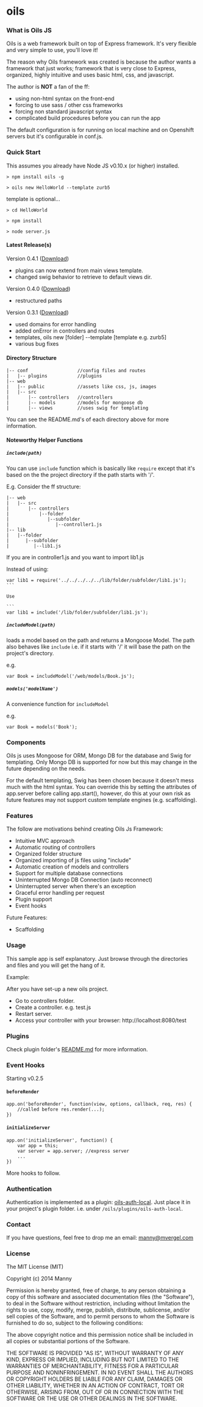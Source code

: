oils
======

### What is Oils JS

Oils is a web framework built on top of Express framework. It's very flexible and very simple to use, you'll love it!

The reason why Oils framework was created is because the author wants a framework that just works; framework that is very close to Express, organized, highly intuitive and uses basic html, css, and javascript.

The author is **NOT** a fan of the ff:

* using non-html syntax on the front-end
* forcing to use sass / other css frameworks
* forcing non standard javascript syntax
* complicated build procedures before you can run the app

The default configuration is for running on local machine and on Openshift servers but it's configurable in conf.js.

### Quick Start

This assumes you already have Node JS v0.10.x (or higher) installed.

```
> npm install oils -g

> oils new HelloWorld --template zurb5

```

template is optional...

```
> cd HelloWorld

> npm install

> node server.js
```


#### Latest Release(s)

Version 0.4.1 ([Download](https://github.com/mannyvergel/oils-js/archive/v0.4.1.zip))
* plugins can now extend from main views template.
* changed swig behavior to retrieve to default views dir.

Version 0.4.0 ([Download](https://github.com/mannyvergel/oils-js/archive/v0.4.0.zip))
* restructured paths

Version 0.3.1 ([Download](https://github.com/mannyvergel/oils-js/archive/v0.3.1.zip))
* used domains for error handling
* added onError in controllers and routes
* templates, oils new [folder] --template [template e.g. zurb5]
* various bug fixes

#### Directory Structure

    |-- conf                  //config files and routes
    |   |-- plugins           //plugins   
    |-- web          
    |   |-- public            //assets like css, js, images
    |   |-- src               
    |       |-- controllers   //controllers    
    |       |-- models        //models for mongoose db 
    |       |-- views         //uses swig for templating 


You can see the README.md's of each directory above for more information.

#### Noteworthy Helper Functions

##### ```include(path)```

You can use ```include``` function which is basically like ```require``` except that it's based on the the project directory if the path starts with '/'.

E.g. Consider the ff structure:

    |-- web    
    |   |-- src           
    |       |-- controllers  
    |           |--folder
    |              |--subfolder
    |                 |--controller1.js    
    |-- lib
    |   |--folder
    |      |--subfolder
    |         |--lib1.js  

If you are in controller1.js and you want to import lib1.js

Instead of using:

````
var lib1 = require('../../../../../lib/folder/subfolder/lib1.js');
```

Use 

```
var lib1 = include('/lib/folder/subfolder/lib1.js');
````

##### ```includeModel(path)```

loads a model based on the path and returns a Mongoose Model. The path also behaves like ```include``` i.e. if it starts with '/' it will base the path on the project's directory.

e.g.
```
var Book = includeModel('/web/models/Book.js');
```

##### ```models('modelName')```

A convenience function for ```includeModel```

e.g.
```
var Book = models('Book');
```

### Components
Oils js uses Mongoose for ORM, Mongo DB for the database and Swig for templating. Only Mongo DB is supported for now but this may change in the future depending on the needs.

For the default templating, Swig has been chosen because it doesn't mess much with the html syntax. You can override this by setting the attributes of app.server before calling app.start(), however, do this at your own risk as future features may not support custom template engines (e.g. scaffolding).

### Features

The follow are motivations behind creating Oils Js Framework:

+ Intuitive MVC approach
+ Automatic routing of controllers
+ Organized folder structure
+ Organized importing of js files using "include"
+ Automatic creation of models and controllers
+ Support for multiple database connections
+ Uninterrupted Mongo DB Connection (auto reconnect)
+ Uninterrupted server when there's an exception
+ Graceful error handling per request
+ Plugin support
+ Event hooks

Future Features:

+ Scaffolding


### Usage

This sample app is self explanatory. Just browse through the directories and files and you will get the hang of it.

Example:

After you have set-up a new oils project. 

* Go to controllers folder.
* Create a controller. e.g. test.js
* Restart server.
* Access your controller with your browser: http://localhost:8080/test

### Plugins

Check plugin folder's [README.md](https://github.com/mannyvergel/oils-js/tree/master/template/oils/plugins) for more information.

### Event Hooks

Starting v0.2.5

#### ```beforeRender```

```
app.on('beforeRender', function(view, options, callback, req, res) {
	//called before res.render(...);
})
```

#### ```initializeServer```

```
app.on('initializeServer', function() {
	var app = this;
	var server = app.server; //express server
	...
})
```

More hooks to follow.

### Authentication

Authentication is implemented as a plugin: [oils-auth-local](http://github.com/mannyvergel/oils-auth-local). Just place it in your project's plugin folder. i.e. under ```/oils/plugins/oils-auth-local```.


### Contact

If you have questions, feel free to drop me an email: manny@mvergel.com

### License

The MIT License (MIT)

Copyright (c) 2014 Manny

Permission is hereby granted, free of charge, to any person obtaining a copy of
this software and associated documentation files (the "Software"), to deal in
the Software without restriction, including without limitation the rights to
use, copy, modify, merge, publish, distribute, sublicense, and/or sell copies of
the Software, and to permit persons to whom the Software is furnished to do so,
subject to the following conditions:

The above copyright notice and this permission notice shall be included in all
copies or substantial portions of the Software.

THE SOFTWARE IS PROVIDED "AS IS", WITHOUT WARRANTY OF ANY KIND, EXPRESS OR
IMPLIED, INCLUDING BUT NOT LIMITED TO THE WARRANTIES OF MERCHANTABILITY, FITNESS
FOR A PARTICULAR PURPOSE AND NONINFRINGEMENT. IN NO EVENT SHALL THE AUTHORS OR
COPYRIGHT HOLDERS BE LIABLE FOR ANY CLAIM, DAMAGES OR OTHER LIABILITY, WHETHER
IN AN ACTION OF CONTRACT, TORT OR OTHERWISE, ARISING FROM, OUT OF OR IN
CONNECTION WITH THE SOFTWARE OR THE USE OR OTHER DEALINGS IN THE SOFTWARE.
